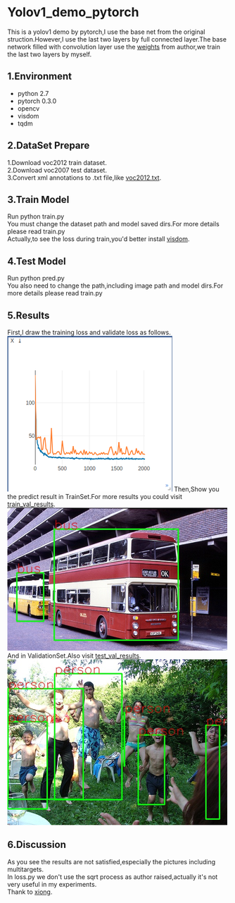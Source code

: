 Yolov1_demo_pytorch<br>
===================
This is a yolov1 demo by pytorch,I use the base net from the original struction.However,I use the last two layers by full connected layer.The base network filled with convolution layer use the [weights](http://pjreddie.com/media/files/yolov1/yolov1.weights) from author,we train the last two layers by myself.<br>

1.Environment<br>
-------------
* python 2.7<br>
* pytorch 0.3.0<br>
* opencv<br>
* visdom<br>
* tqdm<br>

2.DataSet Prepare<br>
-------------
1.Download voc2012 train dataset.<br>
2.Download voc2007 test dataset.<br>
3.Convert xml annotations to .txt file,like [voc2012.txt](https://github.com/Licf23/yolov1_pytorch/blob/master/yolov1_demo/dataset/voc2012.txt).<br>

3.Train Model<br>
-------------
Run python train.py<br>
You must change the dataset path and model saved dirs.For more details please read train.py<br>
Actually,to see the loss during train,you'd better install [visdom](https://blog.csdn.net/u012436149/article/details/69389610).<br>

4.Test Model<br>
-------------
Run python pred.py<br>
You also need to change the path,including image path and model dirs.For more details please read train.py<br>

5.Results<br>
-------------
First,I draw the training loss and validate loss as follows.<br>
![](https://github.com/Licf23/yolov1_pytorch/blob/master/yolov1_demo/results/loss.png)
Then,Show you the predict result in TrainSet.For more results you could visit [train_val_results](https://github.com/Licf23/yolov1_demo/raw/master/results/train_val_results).<br>
![](https://github.com/Licf23/yolov1_pytorch/blob/master/yolov1_demo/results/train_val_results/2009_004681.jpg)<br>
And in ValidationSet.Also visit [test_val_results](https://github.com/Licf23/yolov1_pytorch/tree/master/yolov1_demo/results/test_val_results).<br>
![](https://github.com/Licf23/yolov1_pytorch/blob/master/yolov1_demo/results/test_val_results/2011_004581.jpg)<br>

6.Discussion<br>
--------------
As you see the results are not satisfied,especially the pictures including multitargets.<br>
In loss.py we don't use the sqrt process as author raised,actually it's not very useful in my experiments.<br>
Thank to [xiong](https://github.com/xiongzihua/pytorch-YOLO-v1).<br>